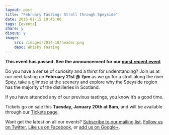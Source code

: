 ```yaml
---
layout: post
title: "February Tasting: Stroll through Speyside"
date: 2015-01-15 19:45:00
tags: [events]
share: y
disqus: y
image: 
    src: /images/2014-10/header.png
    desc: Whisky Tasting
---
```


**This event has passed. See the announcement for our [most recent event](/most-recent/)**

Do you have a sense of curiosity and a thirst for understanding? Join us at our next 
tasting on **February 21st @ 7pm** as we go for a stroll along the river Spey, take a glimpse 
at the scenery and explore why the Speyside region has the majority of the distilleries 
in Scotland.

If you have attended any of our previous tastings, you know it’s a good time. 

Tickets go on sale this **Tuesday, January 20th at 8am**, and will be available through 
our [Tickets page][1]. 

Want get the latest on all our events? [Subscribe to our mailing list][2], [Follow us on Twitter][3], [Like us on Facebook][4], or [add us on Google+][5].

  [1]: /tickets/
  [2]: /subscribe/
  [3]: http://twitter.com/whiskydev
  [4]: http://www.facebook.com/whiskydev
  [5]: http://plus.google.com/+Whiskydev
